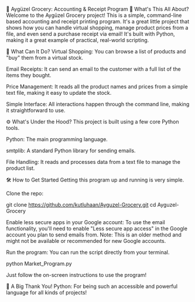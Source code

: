 🛒 Aygüzel Grocery: Accounting & Receipt Program
📝 What's This All About?
Welcome to the Aygüzel Grocery project! This is a simple, command-line based accounting and receipt printing program. It's a great little project that shows how you can handle virtual shopping, manage product prices from a file, and even send a purchase receipt via email! It's built with Python, making it a great example of practical, real-world scripting.

🚀 What Can It Do?
Virtual Shopping: You can browse a list of products and "buy" them from a virtual stock.

Email Receipts: It can send an email to the customer with a full list of the items they bought.

Price Management: It reads all the product names and prices from a simple text file, making it easy to update the stock.

Simple Interface: All interactions happen through the command line, making it straightforward to use.

⚙️ What's Under the Hood?
This project is built using a few core Python tools.

Python: The main programming language.

smtplib: A standard Python library for sending emails.

File Handling: It reads and processes data from a text file to manage the product list.

🛠️ How to Get Started
Getting this program up and running is very simple.

Clone the repo:

git clone https://github.com/kutluhaan/Ayguzel-Grocery.git
cd Ayguzel-Grocery

Enable less secure apps in your Google account:
To use the email functionality, you'll need to enable "Less secure app access" in the Google account you plan to send emails from. Note: This is an older method and might not be available or recommended for new Google accounts.

Run the program:
You can run the script directly from your terminal.

python Market_Program.py

Just follow the on-screen instructions to use the program!

🙏 A Big Thank You!
Python: For being such an accessible and powerful language for all kinds of projects!
